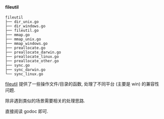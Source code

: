 #### fileutil

```
fileutil
├── dir_unix.go
├── dir_windows.go
├── fileutil.go
├── mmap.go
├── mmap_unix.go
├── mmap_windows.go
├── preallocate.go
├── preallocate_darwin.go
├── preallocate_linux.go
├── preallocate_other.go
├── sync.go
├── sync_darwin.go
└── sync_linux.go
```



[fileutil](https://godoc.org/github.com/prometheus/tsdb/fileutil) 提供了一些操作文件/目录的函数, 处理了不同平台 (主要是 win) 的兼容性问题.

除非遇到类似的场景需要相关的处理思路.

直接阅读 godoc 即可.

